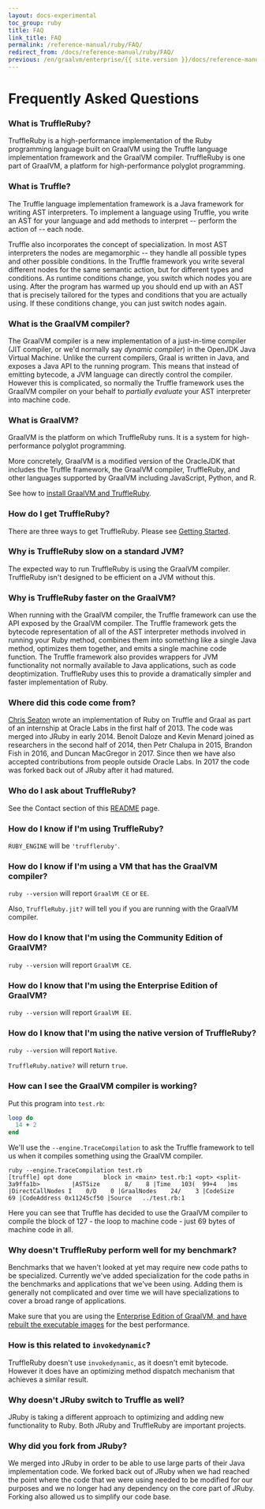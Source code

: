 ```yaml
---
layout: docs-experimental
toc_group: ruby
title: FAQ
link_title: FAQ
permalink: /reference-manual/ruby/FAQ/
redirect_from: /docs/reference-manual/ruby/FAQ/
previous: /en/graalvm/enterprise/{{ site.version }}/docs/reference-manual/ruby/Optcarrot/
---
```

# Frequently Asked Questions

### What is TruffleRuby?

TruffleRuby is a high-performance implementation of the Ruby programming language built on GraalVM using the Truffle language
implementation framework and the GraalVM compiler.
TruffleRuby is one part of GraalVM, a platform for high-performance polyglot programming.

### What is Truffle?

The Truffle language implementation framework is a Java framework for writing AST interpreters.
To implement a language using Truffle, you write an AST for your language and add methods to interpret -- perform the action of -- each node.

Truffle also incorporates the concept of specialization.
In most AST interpreters the nodes are megamorphic -- they handle all possible types and other possible conditions.
In the Truffle framework you write several different nodes for the same semantic action, but for different types and conditions.
As runtime conditions change, you switch which nodes you are using.
After the program has warmed up you should end up with an AST that is precisely tailored for the types and conditions that you are actually using.
If these conditions change, you can just switch nodes again.

### What is the GraalVM compiler?

The GraalVM compiler is a new implementation of a just-in-time compiler (JIT compiler, or we'd normally say *dynamic compiler*) in the OpenJDK Java Virtual Machine.
Unlike the current compilers, Graal is written in Java, and exposes a Java API to the running program.
This means that instead of emitting bytecode, a JVM language can directly control the compiler.
However this is complicated, so normally the Truffle framework uses the GraalVM compiler on your behalf to *partially evaluate* your AST interpreter into machine code.

### What is GraalVM?

GraalVM is the platform on which TruffleRuby runs. It is a system for high-performance polyglot programming.

More concretely, GraalVM is a modified version of the OracleJDK that includes the Truffle framework, the GraalVM compiler, TruffleRuby, and other languages supported by GraalVM including JavaScript, Python, and R.

See how to [install GraalVM and TruffleRuby](installing-graalvm.md).

### How do I get TruffleRuby?

There are three ways to get TruffleRuby. Please see [Getting Started](../../README.md#system-compatibility).

### Why is TruffleRuby slow on a standard JVM?

The expected way to run TruffleRuby is using the GraalVM compiler.
TruffleRuby isn't designed to be efficient on a JVM without this.

### Why is TruffleRuby faster on the GraalVM?

When running with the GraalVM compiler, the Truffle framework can use the API exposed by the GraalVM compiler.
The Truffle framework gets the bytecode representation of all of the AST interpreter methods involved in running your Ruby method, combines them into something like a single Java method, optimizes them together, and emits a single machine code function.
The Truffle framework also provides wrappers for JVM functionality not normally available to Java applications, such as code deoptimization.
TruffleRuby uses this to provide a dramatically simpler and faster implementation of Ruby.

### Where did this code come from?

[Chris Seaton](https://github.com/chrisseaton) wrote an implementation of Ruby on Truffle and Graal as part of an internship at Oracle Labs in the first half of 2013. The code was merged into JRuby in early 2014. Benoit Daloze and Kevin Menard joined as researchers in the second half of 2014, then Petr Chalupa in 2015, Brandon Fish in 2016, and Duncan MacGregor in 2017.
Since then we have also accepted contributions from people outside Oracle Labs.
In 2017 the code was forked back out of JRuby after it had matured.

### Who do I ask about TruffleRuby?

See the Contact section of this [README](../../README.md#contact) page.

### How do I know if I'm using TruffleRuby?

`RUBY_ENGINE` will be `'truffleruby'`.

### How do I know if I'm using a VM that has the GraalVM compiler?

`ruby --version` will report `GraalVM CE` or `EE`.

Also, `TruffleRuby.jit?` will tell you if you are running with the GraalVM compiler.

### How do I know that I'm using the Community Edition of GraalVM?

`ruby --version` will report `GraalVM CE`.

### How do I know that I'm using the Enterprise Edition of GraalVM?

`ruby --version` will report `GraalVM EE`.

### How do I know that I'm using the native version of TruffleRuby?

`ruby --version` will report `Native`.

`TruffleRuby.native?` will return `true`.

### How can I see the GraalVM compiler is working?

Put this program into `test.rb`:

```ruby
loop do
  14 + 2
end
```

We'll use the `--engine.TraceCompilation` to ask the Truffle framework to tell us when it compiles something using the GraalVM compiler.

```shell
ruby --engine.TraceCompilation test.rb
[truffle] opt done         block in <main> test.rb:1 <opt> <split-3a9ffa1b>         |ASTSize       8/    8 |Time   103(  99+4   )ms |DirectCallNodes I    0/D    0 |GraalNodes    24/    3 |CodeSize           69 |CodeAddress 0x11245cf50 |Source   ../test.rb:1
```

Here you can see that Truffle has decided to use the GraalVM compiler to compile the block of 127 - the loop to machine code - just 69 bytes of machine code in all.

### Why doesn't TruffleRuby perform well for my benchmark?

Benchmarks that we haven't looked at yet may require new code paths to be specialized.
Currently we've added specialization for the code paths in the benchmarks and applications that we've been using.
Adding them is generally not complicated and over time we will have specializations to cover a broad range of applications.

Make sure that you are using the [Enterprise Edition of GraalVM, and have rebuilt the executable images](installing-graalvm.md) for the best performance.

### How is this related to `invokedynamic`?

TruffleRuby doesn't use `invokedynamic`, as it doesn't emit bytecode.
However it does have an optimizing method dispatch mechanism that achieves a similar result.

### Why doesn't JRuby switch to Truffle as well?

JRuby is taking a different approach to optimizing and adding new functionality to Ruby.
Both JRuby and TruffleRuby are important projects.

### Why did you fork from JRuby?

We merged into JRuby in order to be able to use large parts of their Java implementation code.
We forked back out of JRuby when we had reached the point where the code that we were using needed to be modified for our purposes and we no longer had any dependency on the core part of JRuby.
Forking also allowed us to simplify our code base.
